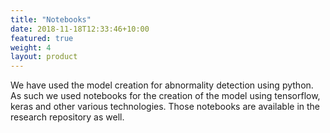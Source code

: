 ```yaml
---
title: "Notebooks"
date: 2018-11-18T12:33:46+10:00
featured: true
weight: 4
layout: product
---
```


We have used the model creation for abnormality detection using python. 
As such we used notebooks for the creation of the model using tensorflow, keras
and other various technologies. Those notebooks are available in the research
repository as well. 

